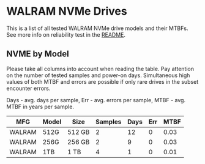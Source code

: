 WALRAM NVMe Drives
==================

This is a list of all tested WALRAM NVMe drive models and their MTBFs. See more
info on reliability test in the [README](https://github.com/linuxhw/SMART).

NVME by Model
------------

Please take all columns into account when reading the table. Pay attention on the
number of tested samples and power-on days. Simultaneous high values of both MTBF
and errors are possible if only rare drives in the subset encounter errors.

Days - avg. days per sample,
Err  - avg. errors per sample,
MTBF - avg. MTBF in years per sample.

| MFG       | Model              | Size   | Samples | Days  | Err   | MTBF |
|-----------|--------------------|--------|---------|-------|-------|------|
| WALRAM    | 512G               | 512 GB | 2       | 12    | 0     | 0.03   |
| WALRAM    | 256G               | 256 GB | 2       | 9     | 0     | 0.03   |
| WALRAM    | 1TB                | 1 TB   | 4       | 1     | 0     | 0.01   |
